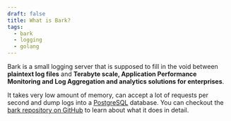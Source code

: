 ```yaml
---
draft: false
title: What is Bark?
tags:
  - bark
  - logging
  - golang
---
```

Bark is a small logging server that is supposed to fill in the void between **plaintext log files** and **Terabyte scale,  Application Performance Monitoring and Log Aggregation and analytics solutions for enterprises**. 

It takes very low amount of memory, can accept a lot of requests per second and dump logs into a [PostgreSQL](http://postgresql.org) database. You can checkout the [bark repository on GitHub](https://github.com/techrail/bark) to learn about what it does in detail.